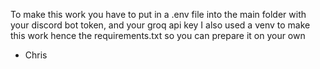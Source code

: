To make this work you have to put in a .env file into the main folder with your discord bot token, and your groq api key
I also used a venv to make this work hence the requirements.txt so you can prepare it on your own
- Chris